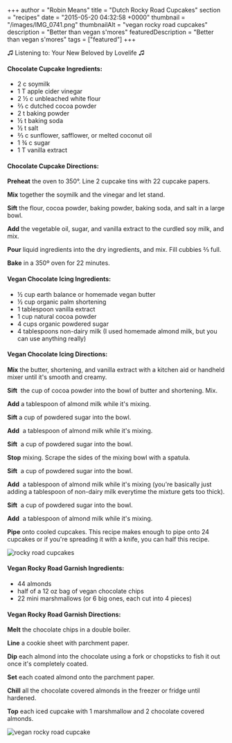 +++
author = "Robin Means"
title = "Dutch Rocky Road Cupcakes"
section = "recipes"
date = "2015-05-20 04:32:58 +0000"
thumbnail = "/images/IMG_0741.png"
thumbnailAlt = "vegan rocky road cupcakes"
description = "Better than vegan s'mores"
featuredDescription = "Better than vegan s'mores"
tags = ["featured"]
+++

<p class="song">♫ Listening to: Your New Beloved by Lovelife ♫</p>


#### Chocolate Cupcake Ingredients:

- 2 c soymilk
- 1 T apple cider vinegar
- 2 ½ c unbleached white flour
- ⅔ c dutched cocoa powder
- 2 t baking powder
- ½&nbsp;t baking soda
- ½ t salt
- ⅔ c sunflower, safflower, or melted coconut oil
- 1&nbsp;¾ c sugar
- 1 T vanilla extract



#### Chocolate Cupcake Directions:

**Preheat** the oven to 350°. Line 2 cupcake tins with 22 cupcake papers.

**Mix** together the soymilk and the vinegar and let stand.

**Sift** the flour, cocoa powder, baking powder, baking soda, and salt in a large bowl.

**Add** the vegetable oil, sugar, and vanilla extract to the curdled soy milk, and mix.

**Pour** liquid ingredients into the dry ingredients, and mix. Fill cubbies ⅔&nbsp;full.

**Bake** in a 350º oven for 22 minutes.



#### Vegan Chocolate Icing Ingredients:

- ½ cup earth balance or homemade vegan butter
- ½ cup organic palm shortening
- 1 tablespoon vanilla extract
- 1 cup natural cocoa powder
- 4 cups organic powdered sugar
- 4 tablespoons non-dairy milk (I used homemade almond milk, but you can use anything really)



#### Vegan Chocolate Icing Directions:

**Mix** the butter, shortening, and vanilla extract with a kitchen aid or handheld mixer until it's smooth and creamy.

**Sift** &nbsp;the cup of cocoa powder into the bowl of butter and shortening. Mix.

**Add** a tablespoon of almond milk while it's mixing.

**Sift** a cup of powdered sugar into the bowl.

**Add** &nbsp;a tablespoon of almond milk while it's mixing.

**Sift** &nbsp;a cup of powdered sugar into the bowl.

**Stop** mixing. Scrape the sides of the mixing bowl with a spatula.

**Sift** &nbsp;a cup of powdered sugar into the bowl.

**Add** &nbsp;a tablespoon of almond milk while it's mixing (you're basically just adding&nbsp;a tablespoon of non-dairy milk everytime the mixture gets too thick).

**Sift** &nbsp;a cup of powdered sugar into the bowl.

**Add** &nbsp;a tablespoon of almond milk while it's mixing.

**Pipe** onto cooled cupcakes. This recipe makes enough to pipe onto 24 cupcakes or if you're spreading it with a knife, you can half this recipe.

 ![rocky road cupcakes](/images/IMG_0760.png)



#### Vegan Rocky Road Garnish Ingredients:

- 44 almonds
- half of a 12 oz bag of vegan chocolate chips
- 22 mini marshmallows (or 6 big ones, each cut into 4 pieces)



#### Vegan Rocky Road Garnish Directions:

**Melt** the chocolate chips in a double boiler.

**Line** a cookie sheet with parchment paper.

**Dip** each almond into the chocolate using a fork or chopsticks to fish it out once it's completely coated.

**Set** each coated almond onto the parchment paper.

**Chill** all the chocolate covered almonds in the freezer or fridge until hardened.

**Top** each iced cupcake with 1 marshmallow and 2 chocolate covered almonds.

![vegan rocky road cupcake](/images/IMG_0764.png)

